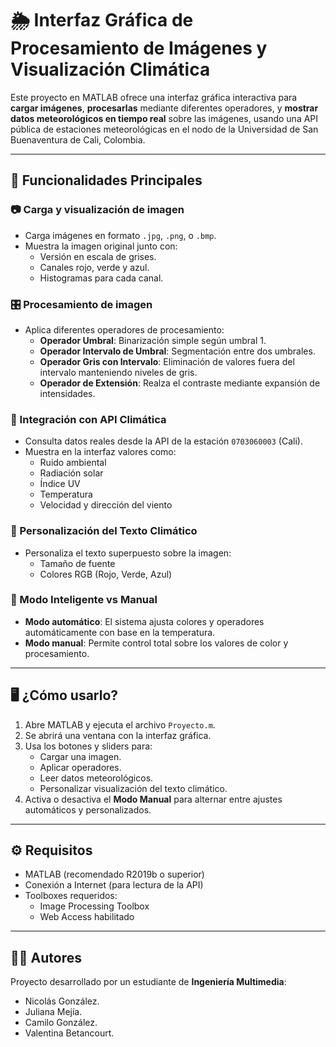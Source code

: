 # 🌦️ Interfaz Gráfica de Procesamiento de Imágenes y Visualización Climática

Este proyecto en MATLAB ofrece una interfaz gráfica interactiva para **cargar imágenes**, **procesarlas** mediante diferentes operadores, y **mostrar datos meteorológicos en tiempo real** sobre las imágenes, usando una API pública de estaciones meteorológicas en el nodo de la Universidad de San Buenaventura de Cali, Colombia.

---

## 🚀 Funcionalidades Principales

### 📷 Carga y visualización de imagen
- Carga imágenes en formato `.jpg`, `.png`, o `.bmp`.
- Muestra la imagen original junto con:
  - Versión en escala de grises.
  - Canales rojo, verde y azul.
  - Histogramas para cada canal.

### 🎛️ Procesamiento de imagen
- Aplica diferentes operadores de procesamiento:
  - **Operador Umbral**: Binarización simple según umbral 1.
  - **Operador Intervalo de Umbral**: Segmentación entre dos umbrales.
  - **Operador Gris con Intervalo**: Eliminación de valores fuera del intervalo manteniendo niveles de gris.
  - **Operador de Extensión**: Realza el contraste mediante expansión de intensidades.

### 📡 Integración con API Climática
- Consulta datos reales desde la API de la estación `0703060003` (Cali).
- Muestra en la interfaz valores como:
  - Ruido ambiental
  - Radiación solar
  - Índice UV
  - Temperatura
  - Velocidad y dirección del viento

### 🎨 Personalización del Texto Climático
- Personaliza el texto superpuesto sobre la imagen:
  - Tamaño de fuente
  - Colores RGB (Rojo, Verde, Azul)

### 🧠 Modo Inteligente vs Manual
- **Modo automático**: El sistema ajusta colores y operadores automáticamente con base en la temperatura.
- **Modo manual**: Permite control total sobre los valores de color y procesamiento.

---

## 🖥️ ¿Cómo usarlo?

1. Abre MATLAB y ejecuta el archivo `Proyecto.m`.
2. Se abrirá una ventana con la interfaz gráfica.
3. Usa los botones y sliders para:
   - Cargar una imagen.
   - Aplicar operadores.
   - Leer datos meteorológicos.
   - Personalizar visualización del texto climático.
4. Activa o desactiva el **Modo Manual** para alternar entre ajustes automáticos y personalizados.

---

## ⚙️ Requisitos

- MATLAB (recomendado R2019b o superior)
- Conexión a Internet (para lectura de la API)
- Toolboxes requeridos:
  - Image Processing Toolbox
  - Web Access habilitado

---

## 👨‍💻 Autores

Proyecto desarrollado por un estudiante de **Ingeniería Multimedia**:

- Nicolás González.
- Juliana Mejía.
- Camilo González.
- Valentina Betancourt.